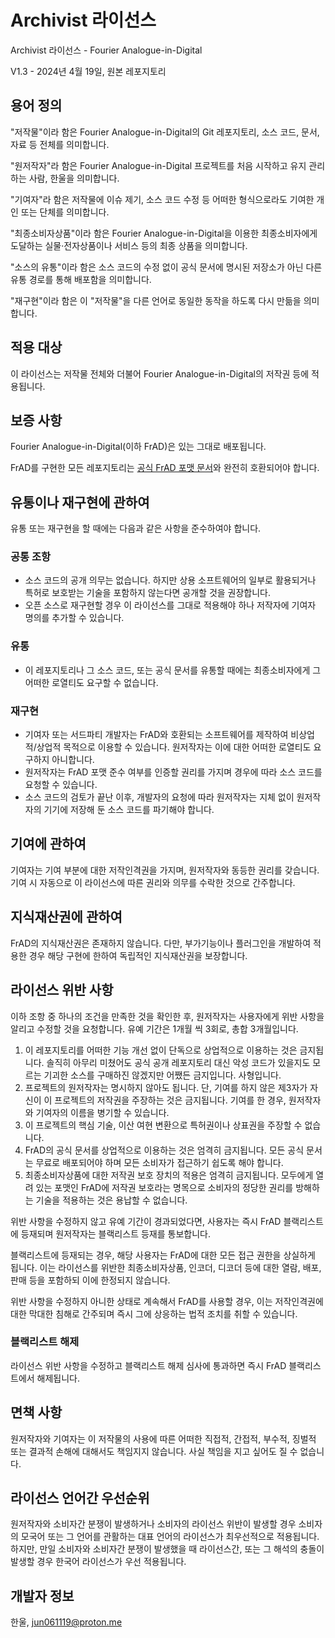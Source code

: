 # Archivist 라이선스

Archivist 라이선스 - Fourier Analogue-in-Digital

V1.3 - 2024년 4월 19일, 원본 레포지토리

## 용어 정의

"저작물"이라 함은 Fourier Analogue-in-Digital의 Git 레포지토리, 소스 코드, 문서, 자료 등 전체를 의미합니다.

"원저작자"라 함은 Fourier Analogue-in-Digital 프로젝트를 처음 시작하고 유지 관리하는 사람, 한울을 의미합니다.

"기여자"라 함은 저작물에 이슈 제기, 소스 코드 수정 등 어떠한 형식으로라도 기여한 개인 또는 단체를 의미합니다.

"최종소비자상품"이라 함은 Fourier Analogue-in-Digital을 이용한 최종소비자에게 도달하는 실물·전자상품이나 서비스 등의 최종 상품을 의미합니다.

"소스의 유통"이라 함은 소스 코드의 수정 없이 공식 문서에 명시된 저장소가 아닌 다른 유통 경로를 통해 배포함을 의미합니다.

"재구현"이라 함은 이 "저작물"을 다른 언어로 동일한 동작을 하도록 다시 만듦을 의미합니다.

## 적용 대상

이 라이선스는 저작물 전체와 더불어 Fourier Analogue-in-Digital의 저작권 등에 적용됩니다.

## 보증 사항

Fourier Analogue-in-Digital(이하 FrAD)은 있는 그대로 배포됩니다.

FrAD를 구현한 모든 레포지토리는 [공식 FrAD 포맷 문서](https://mikhael-openworkspace.notion.site/Format-specs-727affae8db043f2b50372d91d534368?pvs=4)와 완전히 호환되어야 합니다.

## 유통이나 재구현에 관하여

유통 또는 재구현을 할 때에는 다음과 같은 사항을 준수하여야 합니다.

### 공통 조항

- 소스 코드의 공개 의무는 없습니다. 하지만 상용 소프트웨어의 일부로 활용되거나 특허로 보호받는 기술을 포함하지 않는다면 공개할 것을 권장합니다.
- 오픈 소스로 재구현할 경우 이 라이선스를 그대로 적용해야 하나 저작자에 기여자 명의를 추가할 수 있습니다.

### 유통

- 이 레포지토리나 그 소스 코드, 또는 공식 문서를 유통할 때에는 최종소비자에게 그 어떠한 로열티도 요구할 수 없습니다.

### 재구현

- 기여자 또는 서드파티 개발자는 FrAD와 호환되는 소프트웨어를 제작하여 비상업적/상업적 목적으로 이용할 수 있습니다. 원저작자는 이에 대한 어떠한 로열티도 요구하지 아니합니다.
- 원저작자는 FrAD 포맷 준수 여부를 인증할 권리를 가지며 경우에 따라 소스 코드를 요청할 수 있습니다.
- 소스 코드의 검토가 끝난 이후, 개발자의 요청에 따라 원저작자는 지체 없이 원저작자의 기기에 저장해 둔 소스 코드를 파기해야 합니다.

## 기여에 관하여

기여자는 기여 부분에 대한 저작인격권을 가지며, 원저작자와 동등한 권리를 갖습니다. 기여 시 자동으로 이 라이선스에 따른 권리와 의무를 수락한 것으로 간주합니다.

## 지식재산권에 관하여

FrAD의 지식재산권은 존재하지 않습니다. 다만, 부가기능이나 플러그인을 개발하여 적용한 경우 해당 구현에 한하여 독립적인 지식재산권을 보장합니다.

## 라이선스 위반 사항

이하 조항 중 하나의 조건을 만족한 것을 확인한 후, 원저작자는 사용자에게 위반 사항을 알리고 수정할 것을 요청합니다. 유예 기간은 1개월 씩 3회로, 총합 3개월입니다.

1. 이 레포지토리를 어떠한 기능 개선 없이 단독으로 상업적으로 이용하는 것은 금지됩니다. 솔직히 아무리 미쳤어도 공식 공개 레포지토리 대신 악성 코드가 있을지도 모르는 기괴한 소스를 구매하진 않겠지만 어쨌든 금지입니다. 사형입니다.
2. 프로젝트의 원저작자는 명시하지 않아도 됩니다. 단, 기여를 하지 않은 제3자가 자신이 이 프로젝트의 저작권을 주장하는 것은 금지됩니다. 기여를 한 경우, 원저작자와 기여자의 이름을 병기할 수 있습니다.
3. 이 프로젝트의 핵심 기술, 이산 여현 변환으로 특허권이나 상표권을 주장할 수 없습니다.
4. FrAD의 공식 문서를 상업적으로 이용하는 것은 엄격히 금지됩니다. 모든 공식 문서는 무료로 배포되어야 하며 모든 소비자가 접근하기 쉽도록 해야 합니다.
5. 최종소비자상품에 대한 저작권 보호 장치의 적용은 엄격히 금지됩니다. 모두에게 열려 있는 포맷인 FrAD에 저작권 보호라는 명목으로 소비자의 정당한 권리를 방해하는 기술을 적용하는 것은 용납할 수 없습니다.

위반 사항을 수정하지 않고 유예 기간이 경과되었다면, 사용자는 즉시 FrAD 블랙리스트에 등재되며 원저작자는 블랙리스트 등재를 통보합니다.

블랙리스트에 등재되는 경우, 해당 사용자는 FrAD에 대한 모든 접근 권한을 상실하게 됩니다. 이는 라이선스를 위반한 최종소비자상품, 인코더, 디코더 등에 대한 열람, 배포, 판매 등을 포함하되 이에 한정되지 않습니다.

위반 사항을 수정하지 아니한 상태로 계속해서 FrAD를 사용할 경우, 이는 저작인격권에 대한 막대한 침해로 간주되며 즉시 그에 상응하는 법적 조치를 취할 수 있습니다.

### 블랙리스트 해제

라이선스 위반 사항을 수정하고 블랙리스트 해제 심사에 통과하면 즉시 FrAD 블랙리스트에서 해제됩니다.

## 면책 사항

원저작자와 기여자는 이 저작물의 사용에 따른 어떠한 직접적, 간접적, 부수적, 징벌적 또는 결과적 손해에 대해서도 책임지지 않습니다. 사실 책임을 지고 싶어도 질 수 없습니다.

## 라이선스 언어간 우선순위

원저작자와 소비자간 분쟁이 발생하거나 소비자의 라이선스 위반이 발생할 경우 소비자의 모국어 또는 그 언어를 관활하는 대표 언어의 라이선스가 최우선적으로 적용됩니다. 하지만, 만일 소비자와 소비자간 분쟁이 발생했을 때 라이선스간, 또는 그 해석의 충돌이 발생할 경우 한국어 라이선스가 우선 적용됩니다.

## 개발자 정보

한울, <jun061119@proton.me>
